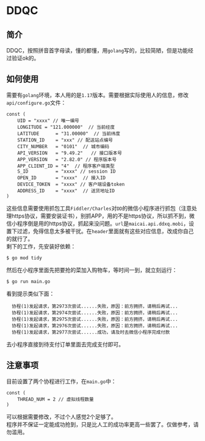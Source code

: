 # DDQC
## 简介
DDQC，按照拼音首字母读，懂的都懂，用`golang`写的，比较简陋，但是功能经过验证ok的。
## 如何使用
需要有`golang`环境，本人用的是`1.17`版本。需要根据实际使用人的信息，修改`api/configure.go`文件：
```Golang
const (
	UID = "xxxx" // 唯一编号
	LONGITUDE = "121.000000"  // 当前经度
	LATITUDE      = "31.00000"  // 当前纬度
	STATION_ID    = "xxx" // 配送站点编号
	CITY_NUMBER   = "0101"  // 城市编码
	API_VERSION   = "9.49.2"   // 接口版本号
	APP_VERSION   = "2.82.0" // 程序版本号
	APP_CLIENT_ID = "4"  // 程序客户端类型
	S_ID          = "xxxx" // session ID
	OPEN_ID       = "xxxx"  // 接入ID
	DEVICE_TOKEN  = "xxxx" // 客户端设备token
	ADDRESS_ID    = "xxxx"  // 送货地址ID
)
```
这些信息需要使用抓包工具`Fiddler/Charles`对`DD`的微信小程序进行抓包（注意处理https协议，需要安装证书），别抓APP，用的不是https协议，所以抓不到，微信小程序倒是用的https协议，抓起来没问题。`url`是`maicai.api.ddxq.mobi`，设置下过滤，免得信息太多被干扰。在`header`里面就有这些对应信息，改成你自己的就行了。<br>
剩下的工作，先安装好依赖：
```Shell
$ go mod tidy
```
然后在小程序里面先把要抢的菜加入购物车，等时间一到，就立刻运行：
```Shell
$ go run main.go
```
看到提示类似下面：
```Shell
  协程(1)发起请求，第2973次尝试......失败，原因：前方拥挤，请稍后再试...
  协程(1)发起请求，第2974次尝试......失败，原因：前方拥挤，请稍后再试...
  协程(1)发起请求，第2975次尝试......失败，原因：前方拥挤，请稍后再试...
  协程(1)发起请求，第2976次尝试......失败，原因：前方拥挤，请稍后再试...
  协程(1)发起请求，第2977次尝试......成功，请及时去微信小程序完成付款
```
去小程序直接到待支付订单里面去完成支付即可。<br>

## 注意事项
目前设置了两个协程进行工作，在`main.go`中：
```Golang
const (
	THREAD_NUM = 2 // 虚拟线程数量
)
```
可以根据需要修改，不过个人感觉2个足够了。<br>
程序并不保证一定能成功抢到，只是比人工的成功率更高一些罢了。仅做参考，请勿滥用。
